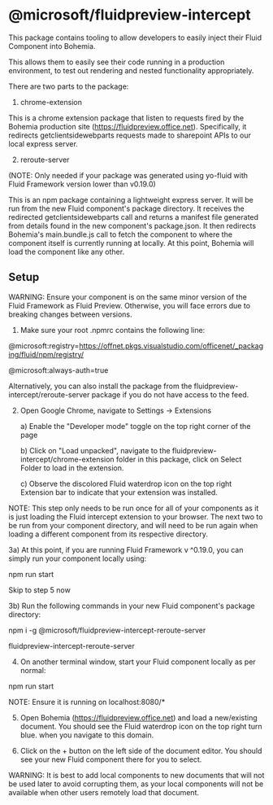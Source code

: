 # @microsoft/fluidpreview-intercept



This package contains tooling to allow developers to easily inject their Fluid Component into Bohemia.

This allows them to easily see their code running in a production environment, to test out rendering and nested functionality appropriately.



There are two parts to the package:



1) chrome-extension

This is a chrome extension package that listen to requests fired by the Bohemia production site (https://fluidpreview.office.net). Specifically, it redirects getclientsidewebparts requests made to sharepoint APIs to our local express server.



2) reroute-server

(NOTE: Only needed if your package was generated using yo-fluid with Fluid Framework version lower than v0.19.0)

This is an npm package containing a lightweight express server. It will be run from the new Fluid component's package directory. It receives the redirected getclientsidewebparts call and returns a manifest file generated from details found in the new component's package.json. It then redirects Bohemia's main.bundle.js call to fetch the component to where the component itself is currently running at locally. At this point, Bohemia will load the component like any other.



## Setup

WARNING: Ensure your component is on the same minor version of the Fluid Framework as Fluid Preview. Otherwise, you will face errors due to breaking changes between versions.

1) Make sure your root .npmrc contains the following line:

@microsoft:registry=https://offnet.pkgs.visualstudio.com/officenet/_packaging/fluid/npm/registry/

@microsoft:always-auth=true

Alternatively, you can also install the package from the fluidpreview-intercept/reroute-server package if you do not have access to the feed.



2) Open Google Chrome, navigate to Settings -> Extensions

    a) Enable the "Developer mode" toggle on the top right corner of the page

    b) Click on "Load unpacked", navigate to the fluidpreview-intercept/chrome-extension folder in this package, click on Select Folder to load in the extension.

    c) Observe the discolored Fluid waterdrop icon on the top right Extension bar to indicate that your extension was installed.


NOTE: This step only needs to be run once for all of your components as it is just loading the Fluid intercept extension to your browser. The next two to be run from your component directory, and will need to be run again when loading a different component from its respective directory.


3a) At this point, if you are running Fluid Framework v ^0.19.0, you can simply run your component locally using:


npm run start


Skip to step 5 now


3b) Run the following commands in your new Fluid component's package directory:

npm i -g @microsoft/fluidpreview-intercept-reroute-server

fluidpreview-intercept-reroute-server



4) On another terminal window, start your Fluid component locally as per normal:

npm run start

NOTE: Ensure it is running on localhost:8080/*



5) Open Bohemia (https://fluidpreview.office.net) and load a new/existing document. You should see the Fluid waterdrop icon on the top right turn blue. when you navigate to this domain.



6) Click on the + button on the left side of the document editor. You should see your new Fluid component there for you to select.

WARNING: It is best to add local components to new documents that will not be used later to avoid corrupting them, as your local components will not be available when other users remotely load that document.

